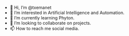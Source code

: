 - 👋 Hi, I’m @txemanet
- 👀 I’m interested in Artificial Intelligence and Automation.
- 🌱 I’m currently learning Phyton.
- 💞️ I’m looking to collaborate on projects.
- 📫 How to reach me social media.

<!---
txemanet/txemanet is a ✨ special ✨ repository because its `README.md` (this file) appears on your GitHub profile.
You can click the Preview link to take a look at your changes.
--->
